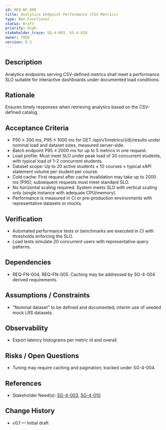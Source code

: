 ```yaml
---
id: REQ-NF-005
title: Analytics Endpoint Performance (CSV Metrics)
type: Non-Functional
status: Draft
priority: High
stakeholder_trace: SG-4-003, SG-4-010
owner: TODO
version: 0.1
---
```


## Description
Analytics endpoints serving CSV-defined metrics shall meet a performance SLO suitable for interactive dashboards under documented load conditions.

## Rationale
Ensures timely responses when retrieving analytics based on the CSV-defined catalog.

## Acceptance Criteria
- P50 ≤ 300 ms, P95 ≤ 1000 ms for GET /api/v1/metrics/{id}/results under nominal load and dataset sizes, measured server-side.
- Batch endpoint P95 ≤ 2000 ms for up to 5 metrics in one request.
- Load profile: Must meet SLO under peak load of 20 concurrent students, with typical load of 1-2 concurrent students.
- Dataset scope: Up to 20 active students × 10 courses × typical xAPI statement volume per student per course.
- Cold cache: First request after cache invalidation may take up to 2000 ms (P95); subsequent requests must meet standard SLO.
- No horizontal scaling required: System meets SLO with vertical scaling only (single instance with adequate CPU/memory).
- Performance is measured in CI or pre-production environments with representative datasets or mocks.

## Verification
- Automated performance tests or benchmarks are executed in CI with thresholds enforcing the SLO.
- Load tests simulate 20 concurrent users with representative query patterns.

## Dependencies
- REQ-FN-004, REQ-FN-005. Caching may be addressed by SG-4-004 derived requirements.

## Assumptions / Constraints
- "Nominal dataset" to be defined and documented; interim use of seeded mock LRS datasets.

## Observability
- Export latency histograms per metric id and overall.

## Risks / Open Questions
- Tuning may require caching and pagination; tracked under SG-4-004.

## References
- Stakeholder Need(s): [SG-4-003](../strs-needs/SG-4-003.md), [SG-4-010](../strs-needs/SG-4-010.md)

## Change History
- v0.1 — Initial draft


